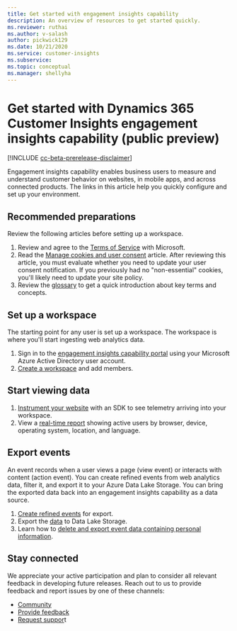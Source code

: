 ```yaml
---
title: Get started with engagement insights capability
description: An overview of resources to get started quickly. 
ms.reviewer: ruthai
ms.author: v-salash
author: pickwick129
ms.date: 10/21/2020
ms.service: customer-insights
ms.subservice: 
ms.topic: conceptual
ms.manager: shellyha
---
```


# Get started with Dynamics 365 Customer Insights engagement insights capability (public preview)

[!INCLUDE [cc-beta-prerelease-disclaimer](includes/cc-beta-prerelease-disclaimer.md)]

Engagement insights capability enables business users to measure and understand customer behavior on websites, in mobile apps, and across connected products. The links in this article help you quickly configure and set up your environment.

## Recommended preparations
Review the following articles before setting up a workspace.

1. Review and agree to the [Terms of Service](terms-of-service.md) with Microsoft.  
1. Read the [Manage cookies and user consent](user-consent-storage.md) article. After reviewing this article, you must evaluate whether you need to update your user consent notification. If you previously had no "non-essential" cookies, you'll likely need to update your site policy.
1. Review the [glossary](glossary.md) to get a quick introduction about key terms and concepts. 

## Set up a workspace
The starting point for any user is set up a workspace. The workspace is where you'll start ingesting web analytics data.

1. Sign in to the [engagement insights capability portal](https://pi.dynamics.com) using your Microsoft Azure Active Directory user account.
1. [Create a workspace](create-workspace.md) and add members.

## Start viewing data

1. [Instrument your website](instrument-website.md) with an SDK to see telemetry arriving into your workspace.
1. View a [real-time report](view-reports.md) showing active users by browser, device, operating system, location, and language.
	
## Export events
An event records when a user views a page (view event) or interacts with content (action event). You can create refined events from web analytics data, filter it, and export it to your Azure Data Lake Storage. You can bring the exported data back into an engagement insights capability as a data source.

1. [Create refined events](create-modify-refined-events.md) for export.
2. Export the [data](export-events.md) to Data Lake Storage.
3. Learn how to [delete and export event data containing personal information](delete-export-personal-data.md).
 
## Stay connected
We appreciate your active participation and plan to consider all relevant feedback in developing future releases. Reach out to us to provide feedback and report issues by  one of these channels:
- [Community](https://go.microsoft.com/fwlink/?linkid=2141648)
- [Provide feedback](https://go.microsoft.com/fwlink/?linkid=2143222)
- [Request suppor](https://go.microsoft.com/fwlink/?linkid=2145734)t 